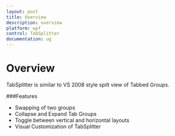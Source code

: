 ```yaml
---
layout: post
title: Overview
description: overview
platform: wpf
control: TabSplitter
documentation: ug
---
```


# Overview

TabSplitter is similar to VS 2008 style spilt view of Tabbed Groups.

###Features

* Swapping of two groups
* Collapse and Expand Tab Groups
* Toggle between vertical and horizontal layouts
* Visual Customization of TabSplitter



